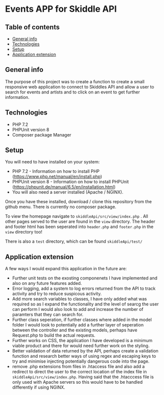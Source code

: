 # Events APP for Skiddle API

## Table of contents
* [General info](#general-info)
* [Technologies](#technologies)
* [Setup](#setup)
* [Application extension](#application-extension)

## General info
The purpose of this project was to create a function to create a small responsive web application to connect to Skiddles API and allow a user to search for events and artists and to click on an event to get further information.
	
## Technologies
* PHP 7.2
* PHPUnit version 8
* Composer package Manager

## Setup
You will need to have installed on your system:
* PHP 7.2 - Information on how to install PHP (https://www.php.net/manual/en/install.php)
* PHPUnit version 8 - Information on how to install PHPUnit (https://phpunit.de/manual/6.5/en/installation.html)
* You will also need a server installed (Apache / NGINX).

Once you have these installed, download / clone this repository from the github menu. There is currently no composer package.

To view the homepage navigate to ```skiddleApi/src/view/index.php``` . All other pages served to the user are found in the ```view``` directory. The header and footer html has been seperated into ```header.php``` and ```footer.php``` in the ```view``` directory too!

There is also a ```test``` directory, which can be found ```skiddleApi/test/``` 

## Application extension
A few ways I would expand this application in the future are:
* Further unit tests on the exosting componenets I have implemented and also on any future features added.
* Error logging, add a system to log errors returned from the API to track activity and try to reduce suspicous activity.
* Add more search variables to classes, I have only added what was required so as I expand the functionality and the level of searcg the user can perform I would also look to add and increase the number of paramters that they can search for.
* Further class seperation, if further classes where added in the model folder I would look to potentially add a further layer of seperation between the controller and the existing models, perhaps have Request.php to build the actual requests.
* Further works on CSS, the application I have developed is a minimum viable product and there for would need further work on the styling.
* Better validation of data returned by the API, perhaps create a validation function and research better ways of using regex and escaping keys to try and minimise injecting potentially dangerous code into the page.
* remove .php extensions from files in .htaccess file and also add a redirect to direct the user to the correct location of the index file in ```skiddleApi/src/view/index.php```. Having said that the .htacccess file is only used with Apache servers so this would have to be handled differently if using NGINX.

